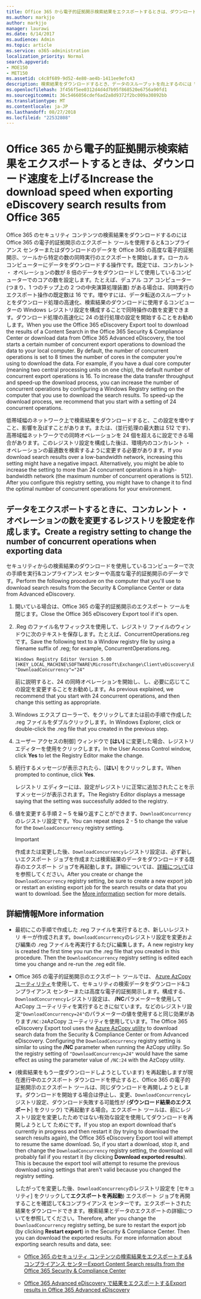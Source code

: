 ```yaml
---
title: Office 365 から電子的証拠開示検索結果をエクスポートするときは、ダウンロード速度を上げる
ms.author: markjjo
author: markjjo
manager: laurawi
ms.date: 6/14/2017
ms.audience: Admin
ms.topic: article
ms.service: o365-administration
localization_priority: Normal
search.appverid:
- MOE150
- MET150
ms.assetid: c4c8f689-9d52-4e80-ae4b-1411ee9efc43
description: 検索結果をダウンロードするとき、データのスループットを向上するのには Windows レジストリを構成する方法について説明し、Office 365 のセキュリティ データを検索する&amp;コンプライアンス センターと Office 365 の詳細の開示。
ms.openlocfilehash: 3f456f5ee0312d4d4d7b95f868520e6756a90fd1
ms.sourcegitcommit: 36c5466056cdef6ad2a8d9372f2bc009a30892bb
ms.translationtype: MT
ms.contentlocale: ja-JP
ms.lasthandoff: 08/27/2018
ms.locfileid: "22532808"
---
```

# <a name="increase-the-download-speed-when-exporting-ediscovery-search-results-from-office-365"></a><span data-ttu-id="6f8f4-103">Office 365 から電子的証拠開示検索結果をエクスポートするときは、ダウンロード速度を上げる</span><span class="sxs-lookup"><span data-stu-id="6f8f4-103">Increase the download speed when exporting eDiscovery search results from Office 365</span></span>

<span data-ttu-id="6f8f4-p101">Office 365 のセキュリティ コンテンツの検索結果をダウンロードするのには Office 365 の電子的証拠開示のエクスポート ツールを使用すると&amp;コンプライアンス センターまたはダウンロードのデータを Office 365 の高度な電子的証拠開示、ツールから特定の数の同時実行のエクスポートを開始します。ローカル コンピューターにデータをダウンロードする操作です。既定では、コンカレント ・ オペレーションの数が 8 倍のデータをダウンロードして使用しているコンピューターでのコアの数を設定します。たとえば、デュアル コア コンピューター (つまり、1 つのチップ上の 2 つの中央演算処理装置) がある場合は、同時実行のエクスポート操作の既定数は 16 です。増やすには、データ転送のスループットとをダウンロード処理の高速化、検索結果のダウンロードに使用するコンピューターの Windows レジストリ設定を構成することで同時操作の数を変更できます。ダウンロード処理の高速化に 24 の並行処理の設定を開始することをお勧めします。</span><span class="sxs-lookup"><span data-stu-id="6f8f4-p101">When you use the Office 365 eDiscovery Export tool to download the results of a Content Search in the Office 365 Security &amp; Compliance Center or download data from Office 365 Advanced eDiscovery, the tool starts a certain number of concurrent export operations to download the data to your local computer. By default, the number of concurrent operations is set to 8 times the number of cores in the computer you're using to download the data. For example, if you have a dual core computer (meaning two central processing units on one chip), the default number of concurrent export operations is 16. To increase the data transfer throughput and speed-up the download process, you can increase the number of concurrent operations by configuring a Windows Registry setting on the computer that you use to download the search results. To speed-up the download process, we recommend that you start with a setting of 24 concurrent operations.</span></span>
  
<span data-ttu-id="6f8f4-p102">低帯域幅のネットワーク上で検索結果をダウンロードすると、この設定を増やすこと、影響を及ぼすことがあります。または、(並行処理の最大数は 512 です)、高帯域幅ネットワークでの同時オペレーションを 24 個を超えるに設定できる場合があります。このレジストリ設定を構成した後は、環境内のコンカレント ・ オペレーションの最適数を検索するように変更する必要があります。</span><span class="sxs-lookup"><span data-stu-id="6f8f4-p102">If you download search results over a low-bandwidth network, increasing this setting might have a negative impact. Alternatively, you might be able to increase the setting to more than 24 concurrent operations in a high-bandwidth network (the maximum number of concurrent operations is 512). After you configure this registry setting, you might have to change it to find the optimal number of concurrent operations for your environment.</span></span>
  
## <a name="create-a-registry-setting-to-change-the-number-of-concurrent-operations-when-exporting-data"></a><span data-ttu-id="6f8f4-112">データをエクスポートするときに、コンカレント ・ オペレーションの数を変更するレジストリを設定を作成します。</span><span class="sxs-lookup"><span data-stu-id="6f8f4-112">Create a registry setting to change the number of concurrent operations when exporting data</span></span>

<span data-ttu-id="6f8f4-113">セキュリティからの検索結果のダウンロードを使用しているコンピューターで次の手順を実行&amp;コンプライアンス センターや高度な電子的証拠開示のデータです。</span><span class="sxs-lookup"><span data-stu-id="6f8f4-113">Perform the following procedure on the computer that you'll use to download search results from the Security &amp; Compliance Center or data from Advanced eDiscovery.</span></span>
  
1. <span data-ttu-id="6f8f4-114">開いている場合は、Office 365 の電子的証拠開示のエクスポート ツールを閉じます。</span><span class="sxs-lookup"><span data-stu-id="6f8f4-114">Close the Office 365 eDiscovery Export tool if it's open.</span></span> 
    
2. <span data-ttu-id="6f8f4-115">.Reg のファイル名サフィックスを使用して、レジストリ ファイルのウィンドウに次のテキストを保存します。たとえば、ConcurrentOperations.reg です。</span><span class="sxs-lookup"><span data-stu-id="6f8f4-115">Save the following text to a Window registry file by using a filename suffix of .reg; for example, ConcurrentOperations.reg.</span></span> 
    
    ```
    Windows Registry Editor Version 5.00
    [HKEY_LOCAL_MACHINE\SOFTWARE\Microsoft\Exchange\Client\eDiscovery\ExportTool]
    "DownloadConcurrency"="24"
    ```

    <span data-ttu-id="6f8f4-116">前に説明すると、24 の同時オペレーションを開始し、し、必要に応じてこの設定を変更することをお勧めします。</span><span class="sxs-lookup"><span data-stu-id="6f8f4-116">As previous explained, we recommend that you start with 24 concurrent operations, and then change this setting as appropriate.</span></span>
    
3. <span data-ttu-id="6f8f4-117">Windows エクスプ ローラーで、をクリックしてまたは前の手順で作成した .reg ファイルをダブルクリックします。</span><span class="sxs-lookup"><span data-stu-id="6f8f4-117">In Windows Explorer, click or double-click the .reg file that you created in the previous step.</span></span>
    
4. <span data-ttu-id="6f8f4-118">ユーザー アクセスの制御] ウィンドウで **[はい]** に変更した場合、レジストリ エディターを使用をクリックします。</span><span class="sxs-lookup"><span data-stu-id="6f8f4-118">In the User Access Control window, click **Yes** to let the Registry Editor make the change.</span></span> 
    
5. <span data-ttu-id="6f8f4-119">続行するメッセージが表示されたら、[**はい**] をクリックします。</span><span class="sxs-lookup"><span data-stu-id="6f8f4-119">When prompted to continue, click **Yes**.</span></span>
    
    <span data-ttu-id="6f8f4-120">レジストリ エディターには、設定がレジストリに正常に追加されたことを示すメッセージが表示されます。</span><span class="sxs-lookup"><span data-stu-id="6f8f4-120">The Registry Editor displays a message saying that the setting was successfully added to the registry.</span></span>
    
6. <span data-ttu-id="6f8f4-121">値を変更する手順 2 ~ 5 を繰り返すことができます、`DownloadConcurrency`のレジストリ設定です。</span><span class="sxs-lookup"><span data-stu-id="6f8f4-121">You can repeat steps 2 - 5 to change the value for the  `DownloadConcurrency` registry setting.</span></span> 
    
    > [!IMPORTANT]
    > <span data-ttu-id="6f8f4-p103">作成または変更した後、`DownloadConcurrency`レジストリ設定は、必ず新しいエクスポート ジョブを作成または検索結果のデータをダウンロードする既存のエクスポート ジョブを再起動します。詳細については、[詳細について](increase-download-speeds-when-exporting-ediscovery-results.md#moreinfo)はを参照してください。</span><span class="sxs-lookup"><span data-stu-id="6f8f4-p103">After you create or change the  `DownloadConcurrency` registry setting, be sure to create a new export job or restart an existing export job for the search results or data that you want to download. See the [More information](increase-download-speeds-when-exporting-ediscovery-results.md#moreinfo) section for more details.</span></span> 
  
## <a name="more-information"></a><span data-ttu-id="6f8f4-124">詳細情報</span><span class="sxs-lookup"><span data-stu-id="6f8f4-124">More information</span></span>

- <span data-ttu-id="6f8f4-p104">最初にこの手順で作成した .reg ファイルを実行するとき、新しいレジストリ キーが作成されます。`DownloadConcurrency`のレジストリ設定を変更および編集の .reg ファイルを再実行するたびに編集します。</span><span class="sxs-lookup"><span data-stu-id="6f8f4-p104">A new registry key is created the first time you run the .reg file that you created in this procedure. Then the  `DownloadConcurrency` registry setting is edited each time you change and re-run the .reg edit file.</span></span> 
    
- <span data-ttu-id="6f8f4-p105">Office 365 の電子的証拠開示のエクスポート ツールでは、 [Azure AzCopy ユーティリティ](https://go.microsoft.com/fwlink/?linkid=849949)を使用して、セキュリティの検索データをダウンロード&amp;コンプライアンス センターまたは高度な電子的証拠開示します。構成する、`DownloadConcurrency`レジストリ設定は、 **/NC**パラメーターを使用して AzCopy ユーティリティを実行するときに似ています。などのレジストリ設定`"DownloadConcurrency=24"`のパラメーターの値を使用すると同じ効果があります`/NC:24`AzCopy ユーティリティを使用しています。</span><span class="sxs-lookup"><span data-stu-id="6f8f4-p105">The Office 365 eDiscovery Export tool uses the [Azure AzCopy utility](https://go.microsoft.com/fwlink/?linkid=849949) to download search data from the Security &amp; Compliance Center or from Advanced eDiscovery. Configuring the  `DownloadConcurrency` registry setting is similar to using the **/NC** parameter when running the AzCopy utility. So the registry setting of  `"DownloadConcurrency=24"` would have the same effect as using the parameter value of  `/NC:24` with the AzCopy utility.</span></span> 
    
- <span data-ttu-id="6f8f4-p106">(検索結果をもう一度ダウンロードしようとしています) を再起動しますが現在進行中のエクスポート ダウンロードを停止すると、Office 365 の電子的証拠開示のエクスポート ツールは、同じダウンロードを再開しようとします。ダウンロードを開始する場合は停止し、変更、`DownloadConcurrency`レジストリ設定、ダウンロード失敗する可能性が (**ダウンロード結果のエクスポート**] をクリック) で再起動する場合。エクスポート ツールは、前にレジストリ設定を変更したためではない有効な設定を使用してダウンロードを再開しようとして ためにです。</span><span class="sxs-lookup"><span data-stu-id="6f8f4-p106">If you stop an export download that's currently in progress and then restart it (by trying to download the search results again), the Office 365 eDiscovery Export tool will attempt to resume the same download. So, if you start a download, stop it, and then change the  `DownloadConcurrency` registry setting, the download will probably fail if you restart it (by clicking **Download exported results**). This is because the export tool will attempt to resume the previous download using settings that aren't valid because you changed the registry setting.</span></span>
    
    <span data-ttu-id="6f8f4-p107">したがってを変更した後、`DownloadConcurrency`のレジストリ設定を [セキュリティ] をクリックして**エクスポートを再起動**) エクスポート ジョブを再開することを確認して&amp;コンプライアンス センターです。エクスポートされた結果をダウンロードできます。検索結果とデータのエクスポートの詳細についてを参照してください。</span><span class="sxs-lookup"><span data-stu-id="6f8f4-p107">Therefore, after you change the  `DownloadConcurrency` registry setting, be sure to restart the export job (by clicking **Restart export**) in the Security &amp; Compliance Center. Then you can download the exported results. For more information about exporting search results and data, see:</span></span>
    
  - [<span data-ttu-id="6f8f4-136">Office 365 のセキュリティ コンテンツの検索結果をエクスポートする&amp;コンプライアンス センター</span><span class="sxs-lookup"><span data-stu-id="6f8f4-136">Export Content Search results from the Office 365 Security &amp; Compliance Center</span></span>](export-search-results.md)
    
  - [<span data-ttu-id="6f8f4-137">Office 365 Advanced eDiscovery で結果をエクスポートする</span><span class="sxs-lookup"><span data-stu-id="6f8f4-137">Export results in Office 365 Advanced eDiscovery</span></span>](export-results-in-advanced-ediscovery.md)
    
